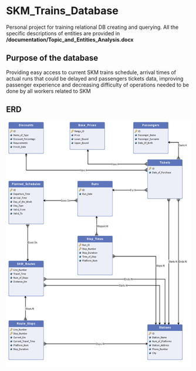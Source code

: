 # SKM_Trains_Database
Personal project for training relational DB creating and querying. All the specific descriptions of entities are provided in **/documentation/Topic_and_Entities_Analysis.docx**
## Purpose of the database
Providing easy access to current SKM trains schedule, arrival times of actual runs that could be delayed and passengers tickets data, improving passenger experience and decreasing difficulty of operations needed to be done by all workers related to SKM
## ERD
![Database ERD diagram](/documentation/ERD.png)
